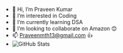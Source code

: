 - 👋 Hi, I’m Praveen Kumar
- 👀 I’m interested in Coding
- 🌱 I’m currently learning DSA
- 💞️ I’m looking to collaborate on Amazon 😊
- 📫 Praveenmth13@gmail.com 👍
- ![GitHub Stats](https:github-readme-stats.vercel.app/api?username=praveenmth13&theme=radical)

<!---
Praveenmth13/Praveenmth13 is a ✨ special ✨ repository because its `README.md` (this file) appears on your GitHub profile.
You can click the Preview link to take a look at your changes.
--->
